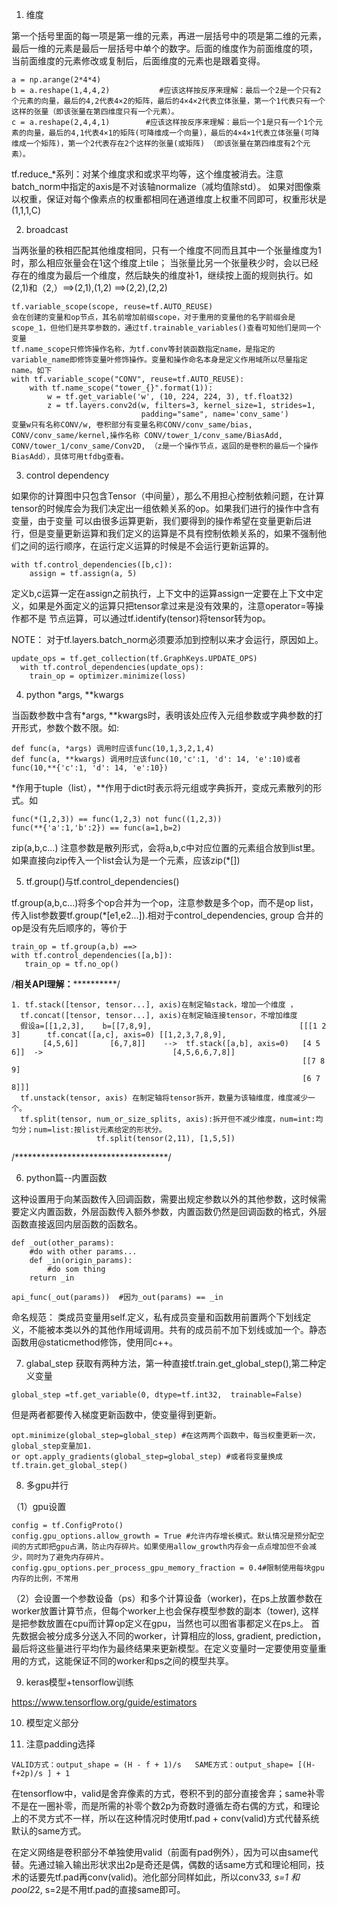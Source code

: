 1. 维度

第一个括号里面的每一项是第一维的元素，再进一层括号中的项是第二维的元素，最后一维的元素是最后一层括号中单个的数字。后面的维度作为前面维度的项，
当前面维度的元素修改或复制后，后面维度的元素也是跟着变得。
```
a = np.arange(2*4*4)
b = a.reshape(1,4,4,2)           #应该这样按反序来理解：最后一个2是一个只有2个元素的向量，最后的4,2代表4×2的矩阵，最后的4×4×2代表立体张量，第一个1代表只有一个这样的张量（即该张量在第四维度只有一个元素）。
c = a.reshape(2,4,4,1)        #应该这样按反序来理解：最后一个1是只有一个1个元素的向量，最后的4,1代表4×1的矩阵(可降维成一个向量)，最后的4×4×1代表立体张量(可降维成一个矩阵)，第一个2代表存在2个这样的张量(或矩阵) （即该张量在第四维度有2个元素）。
```
tf.reduce_*系列：对某个维度求和或求平均等，这个维度被消去。注意batch_norm中指定的axis是不对该轴normalize（减均值除std）。
如果对图像乘以权重，保证对每个像素点的权重都相同在通道维度上权重不同即可，权重形状是(1,1,1,C)

2. broadcast

当两张量的秩相匹配其他维度相同，只有一个维度不同而且其中一个张量维度为1时，那么相应张量会在1这个维度上tile；
当张量比另一个张量秩少时，会以已经存在的维度为最后一个维度，然后缺失的维度补1，继续按上面的规则执行。如(2,1)和（2,）==>(2,1),(1,2) ==>(2,2),(2,2)

```
tf.variable_scope(scope, reuse=tf.AUTO_REUSE)
会在创建的变量和op节点，其名前增加前缀scope，对于重用的变量他的名字前缀会是scope_1，但他们是共享参数的，通过tf.trainable_variables()查看可知他们是同一个变量
tf.name_scope只修饰操作名称，为tf.conv等封装函数指定name，是指定的variable_name即修饰变量叶修饰操作。变量和操作命名本身是定义作用域所以尽量指定name。如下
with tf.variable_scope("CONV", reuse=tf.AUTO_REUSE):
    with tf.name_scope("tower_{}".format(1)):
        w = tf.get_variable('w', (10, 224, 224, 3), tf.float32)
        z = tf.layers.conv2d(w, filters=3, kernel_size=1, strides=1,
                             padding="same", name='conv_same')
变量w只有名称CONV/w, 卷积部分有变量名称CONV/conv_same/bias, CONV/conv_same/kernel,操作名称 CONV/tower_1/conv_same/BiasAdd,
CONV/tower_1/conv_same/Conv2D, （z是一个操作节点，返回的是卷积的最后一个操作BiasAdd），具体可用tfdbg查看。
```
3. control dependency

如果你的计算图中只包含Tensor（中间量），那么不用担心控制依赖问题，在计算tensor的时候库会为我们决定出一组依赖关系的op。如果我们进行的操作中含有变量，由于变量
可以由很多运算更新，我们要得到的操作希望在变量更新后进行，但是变量更新运算和我们定义的运算是不具有控制依赖关系的，如果不强制他们之间的运行顺序，在运行定义运算的时候是不会运行更新运算的。
```
with tf.control_dependencies([b,c]):
    assign = tf.assign(a, 5)
```
定义b,c运算一定在assign之前执行，上下文中的运算assign一定要在上下文中定义，如果是外面定义的运算只把tensor拿过来是没有效果的，注意operator=等操作都不是
节点运算，可以通过tf.identify(tensor)将tensor转为op。

NOTE： 对于tf.layers.batch_norm必须要添加到控制以来才会运行，原因如上。
```
update_ops = tf.get_collection(tf.GraphKeys.UPDATE_OPS)
  with tf.control_dependencies(update_ops):
    train_op = optimizer.minimize(loss)
```

4. python *args, **kwargs

当函数参数中含有*args, **kwargs时，表明该处应传入元组参数或字典参数的打开形式，参数个数不限。如:

```
def func(a, *args) 调用时应该func(10,1,3,2,1,4)
def func(a, **kwargs) 调用时应该func(10,'c':1, 'd': 14, 'e':10)或者func(10,**{'c':1, 'd': 14, 'e':10})
```
*作用于tuple（list），**作用于dict时表示将元组或字典拆开，变成元素散列的形式。如
```
func(*(1,2,3)) == func(1,2,3) not func((1,2,3))
func(**{'a':1,'b':2}) == func(a=1,b=2)
```

zip(a,b,c...) 注意参数是散列形式，会将a,b,c中对应位置的元素组合放到list里。如果直接向zip传入一个list会认为是一个元素，应该zip(*[])

5. tf.group()与tf.control_dependencies()

tf.group(a,b,c...)将多个op合并为一个op，注意参数是多个op，而不是op list，传入list参数要tf.group(*[e1,e2...]).相对于control_dependencies, group
合并的op是没有先后顺序的，等价于
 ```
 train_op = tf.group(a,b) ==>
 with tf.control_dependencies([a,b]):
    train_op = tf.no_op()
 ```
 /************相关API理解：**********************/
 ```
1. tf.stack([tensor, tensor...], axis)在制定轴stack，增加一个维度 ，  
   tf.concat([tensor, tensor...], axis)在制定轴连接tensor，不增加维度
   假设a=[[1,2,3],    b=[[7,8,9],                                 [[[1 2 3]      tf.concat([a,c], axis=0) [[1,2,3,7,8,9],
        [4,5,6]]       [6,7,8]]    -->  tf.stack([a,b], axis=0)   [4 5 6]]  ->                             [4,5,6,6,7,8]]
                                                                  [[7 8 9]
                                                                  [6 7 8]]]
   tf.unstack(tensor, axis) 在制定轴将tensor拆开，数量为该轴维度，维度减少一个。
   tf.split(tensor, num_or_size_splits, axis):拆开但不减少维度，num=int:均匀分；num=list:按list元素给定的形状分。
                    tf.split(tensor(2,11), [1,5,5])
```
/***********************************/

6. python篇--内置函数

这种设置用于向某函数传入回调函数，需要出规定参数以外的其他参数，这时候需要定义内置函数，外层函数传入额外参数，内置函数仍然是回调函数的格式，外层函数直接返回内层函数的函数名。
```
def _out(other_params):
    #do with other params...
    def _in(origin_params):
        #do som thing
    return _in
    
api_func(_out(params))  #因为_out(params) == _in
```
命名规范：
类成员变量用self.定义，私有成员变量和函数用前置两个下划线定义，不能被本类以外的其他作用域调用。共有的成员前不加下划线或加一个。静态函数用@staticmethod修饰，使用同c++。

7. glabal_step 获取有两种方法，第一种直接tf.train.get_global_step(),第二种定义变量
 ```
 global_step =tf.get_variable(0, dtype=tf.int32,  trainable=False)
 ```
 但是两者都要传入梯度更新函数中，使变量得到更新。
 ```
 opt.minimize(global_step=global_step) #在这两两个函数中，每当权重更新一次，global_step变量加1.
 or opt.apply_gradients(global_step=global_step) #或者将变量换成tf.train.get_global_step()
 ```
 8. 多gpu并行
 
 （1）gpu设置  
 ```
config = tf.ConfigProto()
config.gpu_options.allow_growth = True #允许内存增长模式。默认情况是预分配空间的方式即把gpu占满，防止内存碎片。如果使用allow_growth内存会一点点增加但不会减少，同时为了避免内存碎片。
config.gpu_options.per_process_gpu_memory_fraction = 0.4#限制使用每块gpu内存的比例，不常用
 ```
 （2）会设置一个参数设备（ps）和多个计算设备（worker)，在ps上放置参数在worker放置计算节点，但每个worker上也会保存模型参数的副本（tower), 这样是把参数放置在cpu而计算op定义在gpu，当然也可以图省事都定义在ps上。
 首先数据会被分成多分送入不同的worker，计算相应的loss, gradient, prediction，最后将这些量进行平均作为最终结果来更新模型。在定义变量时一定要使用变量重用的方式，这能保证不同的worker和ps之间的模型共享。

9. keras模型+tensorflow训练

https://www.tensorflow.org/guide/estimators

10. 模型定义部分

1. 注意padding选择
```
VALID方式：output_shape = (H - f + 1)/s   SAME方式：output_shape= [(H-f+2p)/s ] + 1
```
在tensorflow中，valid是舍弃像素的方式，卷积不到的部分直接舍弃；same补零不是在一圈补零，而是所需的补零个数2p为奇数时遵循左奇右偶的方式，和理论上的不灵方式不一样，所以在这种情况时使用tf.pad + conv(valid)方式代替系统默认的same方式。

在定义网络是卷积部分不单独使用valid（前面有pad例外），因为可以由same代替。先通过输入输出形状求出2p是奇还是偶，偶数的话same方式和理论相同，技术的话要先tf.pad再conv(valid)。池化部分同样如此，所以conv3*3, s=1 和pool2*2, s=2是不用tf.pad的直接same即可。
